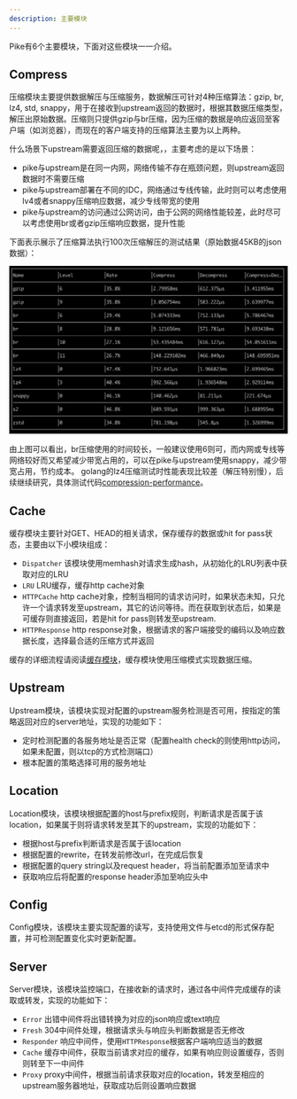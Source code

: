 ```yaml
---
description: 主要模块
---
```


Pike有6个主要模块，下面对这些模块一一介绍。

## Compress

压缩模块主要提供数据解压与压缩服务，数据解压可针对4种压缩算法：gzip, br, lz4, std, snappy，用于在接收到upstream返回的数据时，根据其数据压缩类型，解压出原始数据。压缩则只提供gzip与br压缩，因为压缩的数据是响应返回至客户端（如浏览器），而现在的客户端支持的压缩算法主要为以上两种。

什么场景下upstream需要返回压缩的数据呢，，主要考虑的是以下场景：

- pike与upstream是在同一内网，网络传输不存在瓶颈问题，则upstream返回数据时不需要压缩
- pike与upstream部署在不同的IDC，网络通过专线传输，此时则可以考虑使用lv4或者snappy压缩响应数据，减少专线带宽的使用
- pike与upstream的访问通过公网访问，由于公网的网络性能较差，此时尽可以考虑使用br或者gzip压缩响应数据，提升性能

下面表示展示了压缩算法执行100次压缩解压的测试结果（原始数据45KB的json数据）：

<p align="center">
<img src="./images/compression-performance.png"/>
</p>

由上图可以看出，br压缩使用的时间较长，一般建议使用6则可，而内网或专线等网络较好而又希望减少带宽占用的，可以在pike与upstream使用snappy，减少带宽占用，节约成本。
golang的lz4压缩测试时性能表现比较差（解压特别慢），后续继续研究，具体测试代码[compression-performance](https://github.com/vicanso/compression-performance)。

## Cache

缓存模块主要针对GET、HEAD的相关请求，保存缓存的数据或hit for pass状态，主要由以下小模块组成：

- `Dispatcher` 该模块使用memhash对请求生成hash，从初始化的LRU列表中获取对应的LRU
- `LRU` LRU缓存，缓存http cache对象
- `HTTPCache` http cache对象，控制当相同的请求访问时，如果状态未知，只允许一个请求转发至upstream，其它的访问等待。而在获取到状态后，如果是可缓存则直接返回，若是hit for pass则转发至upstream.
- `HTTPResponse` http response对象，根据请求的客户端接受的编码以及响应数据长度，选择最合适的压缩方式并返回

缓存的详细流程请阅读[缓存模块](./cache.md)，缓存模块使用压缩模式实现数据压缩。

## Upstream

Upstream模块，该模块实现对配置的upstream服务检测是否可用，按指定的策略返回对应的server地址，实现的功能如下：

- 定时检测配置的各服务地址是否正常（配置health check的则使用http访问，如果未配置，则以tcp的方式检测端口）
- 根本配置的策略选择可用的服务地址

## Location

Location模块，该模块根据配置的host与prefix规则，判断请求是否属于该location，如果属于则将请求转发至其下的upstream，实现的功能如下：

- 根据host与prefix判断请求是否属于该location
- 根据配置的rewrite，在转发前修改url，在完成后恢复
- 根据配置的query string以及request header，将当前配置添加至请求中
- 获取响应后将配置的response header添加至响应头中

## Config

Config模块，该模块主要实现配置的读写，支持使用文件与etcd的形式保存配置，并可检测配置变化实时更新配置。

## Server

Server模块，该模块监控端口，在接收新的请求时，通过各中间件完成缓存的读取或转发，实现的功能如下：

- `Error` 出错中间件将出错转换为对应的json响应或text响应
- `Fresh` 304中间件处理，根据请求头与响应头判断数据是否无修改
- `Responder` 响应中间件，使用`HTTPResponse`根据客户端响应适当的数据
- `Cache` 缓存中间件，获取当前请求对应的缓存，如果有响应则设置缓存，否则则转至下一中间件
- `Proxy` proxy中间件，根据当前请求获取对应的location，转发至相应的upstream服务器地址，获取成功后则设置响应数据
